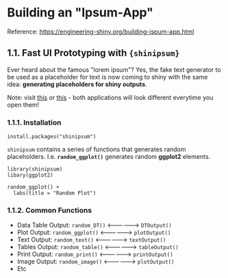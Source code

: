 # Building an "Ipsum-App"

Reference: https://engineering-shiny.org/building-ispum-app.html

## 1.1. Fast UI Prototyping with `{shinipsum}`

Ever heard about the famous "lorem ipsum"? Yes, the fake text generator to be used as a placeholder for text is now coming to shiny with the same idea: __generating placeholders for shiny outputs__.

Note: visit [this](https://engineering-shiny.org/shinipsum/) or [this](https://engineering-shiny.org/golemhtmltemplate/) - both applications will look different everytime you open them!

### 1.1.1. Installation

```
install.packages("shinipsum")
```

`shinipsum` contains a series of functions that generates random placeholders. I.e. __`random_ggplot()`__ generates random __ggplot2__ elements. 

```
library(shinipsum)
libary(ggplot2)

random_ggplot() +
  labs(title = "Random Plot")
```

### 1.1.2. Common Functions

- Data Table Output: `random_DT()` <------> `DTOutput()`
- Plot Output: `random_ggplot()` <------> `plotOutput()`
- Text Output: `random_text()` <------> `textOutput()`
- Tables Output: `random_table()` <------> `tableOutput()`
- Print Output: `random_print()` <------> `printOutput()`
- Image Output: `random_image()` <------> `plotOutput()`  
- Etc
